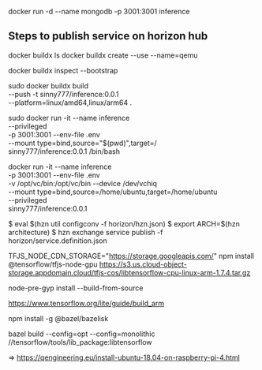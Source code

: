
docker run -d --name mongodb -p 3001:3001 inference

## Steps to publish service on horizon hub

docker buildx ls
docker buildx create --use --name=qemu
<!-- docker buildx create --name remote --append ssh://ubuntu@192.168.1.6 -->
docker buildx inspect --bootstrap

<!-- docker buildx build --platform linux/amd64,linux/arm64,linux/arm/v7 -t ${DOCKER_IMAGE_BASE}_$ARCH:$SERVICE_VERSION --push . -->
<!-- docker buildx build --platform linux/amd64,linux/arm64 -t ${DOCKER_IMAGE_BASE}_$ARCH:$SERVICE_VERSION --push . -->


sudo docker buildx build \
  --push -t sinny777/inference:0.0.1 \
  --platform=linux/amd64,linux/arm64 .

sudo docker run -it --name inference \
--privileged \
-p 3001:3001 --env-file .env \
--mount type=bind,source="$(pwd)",target=/ \
sinny777/inference:0.0.1 /bin/bash

docker run -it --name inference \
-p 3001:3001 --env-file .env \
-v /opt/vc/bin:/opt/vc/bin --device /dev/vchiq \
--mount type=bind,source=/home/ubuntu,target=/home/ubuntu \
--privileged \
sinny777/inference:0.0.1


$ eval $(hzn util configconv -f horizon/hzn.json)
$ export ARCH=$(hzn architecture)
$ hzn exchange service publish -f horizon/service.definition.json


TFJS_NODE_CDN_STORAGE="https://storage.googleapis.com/" npm install @tensorflow/tfjs-node-gpu
https://s3.us.cloud-object-storage.appdomain.cloud/tfjs-cos/libtensorflow-cpu-linux-arm-1.7.4.tar.gz

node-pre-gyp install --build-from-source

https://www.tensorflow.org/lite/guide/build_arm


npm install -g @bazel/bazelisk

bazel build --config=opt --config=monolithic //tensorflow/tools/lib_package:libtensorflow

=> https://qengineering.eu/install-ubuntu-18.04-on-raspberry-pi-4.html